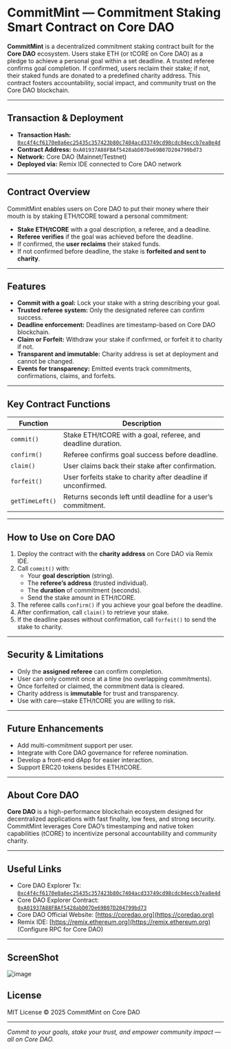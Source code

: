 # CommitMint — Commitment Staking Smart Contract on Core DAO

**CommitMint** is a decentralized commitment staking contract built for the **Core DAO** ecosystem. Users stake ETH (or tCORE on Core DAO) as a pledge to achieve a personal goal within a set deadline. A trusted referee confirms goal completion. If confirmed, users reclaim their stake; if not, their staked funds are donated to a predefined charity address. This contract fosters accountability, social impact, and community trust on the Core DAO blockchain.

---

## Transaction & Deployment

- **Transaction Hash:** [`0xc4f4cf6170e0a6ec25435c357423b80c7404acd33749cd98cdc04eccb7ea8e4d`](https://explorer.coredao.org/tx/0xc4f4cf6170e0a6ec25435c357423b80c7404acd33749cd98cdc04eccb7ea8e4d)  
- **Contract Address:** `0xA01937A88FBAf5428abD07De69B07D204799bd73`  
- **Network:** Core DAO (Mainnet/Testnet)  
- **Deployed via:** Remix IDE connected to Core DAO network

---

## Contract Overview

CommitMint enables users on Core DAO to put their money where their mouth is by staking ETH/tCORE toward a personal commitment:

- **Stake ETH/tCORE** with a goal description, a referee, and a deadline.
- **Referee verifies** if the goal was achieved before the deadline.
- If confirmed, the **user reclaims** their staked funds.
- If not confirmed before deadline, the stake is **forfeited and sent to charity**.

---

## Features

- **Commit with a goal:** Lock your stake with a string describing your goal.
- **Trusted referee system:** Only the designated referee can confirm success.
- **Deadline enforcement:** Deadlines are timestamp-based on Core DAO blockchain.
- **Claim or Forfeit:** Withdraw your stake if confirmed, or forfeit it to charity if not.
- **Transparent and immutable:** Charity address is set at deployment and cannot be changed.
- **Events for transparency:** Emitted events track commitments, confirmations, claims, and forfeits.

---

## Key Contract Functions

| Function        | Description                                                           |
|-----------------|-----------------------------------------------------------------------|
| `commit()`      | Stake ETH/tCORE with a goal, referee, and deadline duration.         |
| `confirm()`     | Referee confirms goal success before deadline.                        |
| `claim()`       | User claims back their stake after confirmation.                      |
| `forfeit()`     | User forfeits stake to charity after deadline if unconfirmed.        |
| `getTimeLeft()` | Returns seconds left until deadline for a user’s commitment.          |

---

## How to Use on Core DAO

1. Deploy the contract with the **charity address** on Core DAO via Remix IDE.
2. Call `commit()` with:
   - Your **goal description** (string).
   - The **referee’s address** (trusted individual).
   - The **duration** of commitment (seconds).
   - Send the stake amount in ETH/tCORE.
3. The referee calls `confirm()` if you achieve your goal before the deadline.
4. After confirmation, call `claim()` to retrieve your stake.
5. If the deadline passes without confirmation, call `forfeit()` to send the stake to charity.

---

## Security & Limitations

- Only the **assigned referee** can confirm completion.
- User can only commit once at a time (no overlapping commitments).
- Once forfeited or claimed, the commitment data is cleared.
- Charity address is **immutable** for trust and transparency.
- Use with care—stake ETH/tCORE you are willing to risk.

---

## Future Enhancements

- Add multi-commitment support per user.
- Integrate with Core DAO governance for referee nomination.
- Develop a front-end dApp for easier interaction.
- Support ERC20 tokens besides ETH/tCORE.

---

## About Core DAO

**Core DAO** is a high-performance blockchain ecosystem designed for decentralized applications with fast finality, low fees, and strong security. CommitMint leverages Core DAO’s timestamping and native token capabilities (tCORE) to incentivize personal accountability and community charity.

---

## Useful Links

- Core DAO Explorer Tx: [`0xc4f4cf6170e0a6ec25435c357423b80c7404acd33749cd98cdc04eccb7ea8e4d`](https://explorer.coredao.org/tx/0xc4f4cf6170e0a6ec25435c357423b80c7404acd33749cd98cdc04eccb7ea8e4d)  
- Core DAO Explorer Contract: [`0xA01937A88FBAf5428abD07De69B07D204799bd73`](https://explorer.coredao.org/address/0xA01937A88FBAf5428abD07De69B07D204799bd73)  
- Core DAO Official Website: [https://coredao.org](https://coredao.org)  
- Remix IDE: [https://remix.ethereum.org](https://remix.ethereum.org) (Configure RPC for Core DAO)

---

## ScreenShot

![image](https://github.com/user-attachments/assets/f6ddb367-b656-40fc-a2ec-78ef6d89d067)



## License

MIT License © 2025 CommitMint on Core DAO

---

*Commit to your goals, stake your trust, and empower community impact — all on Core DAO.*
